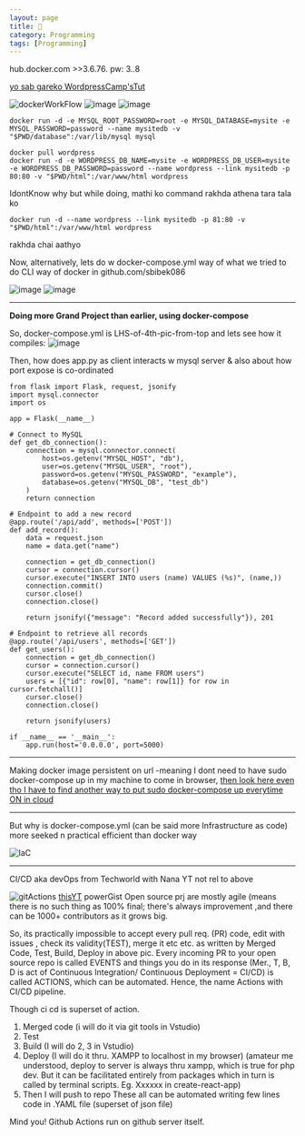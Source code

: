 ```yaml
---
layout: page
title: 🐳
category: Programming
tags: [Programming] 
---
```


hub.docker.com >>3.6.76. pw: 3..8 

[yo sab gareko WordpressCamp'sTut](https://www.facebook.com/mishra.aananta/videos/307497993616073)

![dockerWorkFlow](https://user-images.githubusercontent.com/11883023/209544204-48c30b20-48e6-47b5-972c-af4b98ddb45c.png)
![image](https://github.com/user-attachments/assets/c19bf5b6-ca81-4e79-ad85-3dd2e729da3c)
![image](https://github.com/user-attachments/assets/1cbe6318-c1cc-4d54-bbeb-e26aba1deb13)

```
docker run -d -e MYSQL_ROOT_PASSWORD=root -e MYSQL_DATABASE=mysite -e MYSQL_PASSWORD=password --name mysitedb -v "$PWD/database":/var/lib/mysql mysql
```

```
docker pull wordpress
docker run -d -e WORDPRESS_DB_NAME=mysite -e WORDPRESS_DB_USER=mysite -e WORDPRESS_DB_PASSWORD=password --name wordpress --link mysitedb -p 80:80 -v "$PWD/html":/var/www/html wordpress
```
IdontKnow why but while doing, mathi ko command rakhda athena tara tala ko
```
docker run -d --name wordpress --link mysitedb -p 81:80 -v "$PWD/html":/var/www/html wordpress
```
rakhda chai aathyo

Now, alternatively, lets do w docker-compose.yml way of what we tried to do CLI way of docker in github.com/sbibek086 

![image](https://github.com/user-attachments/assets/58b33a3b-db98-4347-95aa-a7143d54a951)
![image](https://github.com/user-attachments/assets/61d23796-746d-4605-82c7-d5e9d95aaa62)

---
**Doing more Grand Project than earlier, using docker-compose**

So, docker-compose.yml is LHS-of-4th-pic-from-top and lets see how it compiles:
![image](https://github.com/user-attachments/assets/7638cc70-33ca-4b71-a380-31fcb5b8d059)

Then, how does app.py as client interacts w mysql server & also about how port expose is co-ordinated
```
from flask import Flask, request, jsonify
import mysql.connector
import os

app = Flask(__name__)

# Connect to MySQL
def get_db_connection():
    connection = mysql.connector.connect(
        host=os.getenv("MYSQL_HOST", "db"),
        user=os.getenv("MYSQL_USER", "root"),
        password=os.getenv("MYSQL_PASSWORD", "example"),
        database=os.getenv("MYSQL_DB", "test_db")
    )
    return connection

# Endpoint to add a new record
@app.route('/api/add', methods=['POST'])
def add_record():
    data = request.json
    name = data.get("name")
    
    connection = get_db_connection()
    cursor = connection.cursor()
    cursor.execute("INSERT INTO users (name) VALUES (%s)", (name,))
    connection.commit()
    cursor.close()
    connection.close()
    
    return jsonify({"message": "Record added successfully"}), 201

# Endpoint to retrieve all records
@app.route('/api/users', methods=['GET'])
def get_users():
    connection = get_db_connection()
    cursor = connection.cursor()
    cursor.execute("SELECT id, name FROM users")
    users = [{"id": row[0], "name": row[1]} for row in cursor.fetchall()]
    cursor.close()
    connection.close()
    
    return jsonify(users)

if __name__ == '__main__':
    app.run(host='0.0.0.0', port=5000)
```
---
   Making docker image persistent on url -meaning I dont need to have sudo docker-compose up in my machine to come in browser, [then look here even tho I have to find another way to put sudo docker-compose up everytime ON in cloud](https://developer.okta.com/blog/2018/09/27/test-your-github-repositories-with-docker-in-five-minutes) 

---
But why is docker-compose.yml (can be said more Infrastructure as code) more seeked n practical efficient than docker way

![IaC](https://github.com/user-attachments/assets/00e53816-27cf-44e7-87a5-fea71ee8587d)

---
CI/CD aka devOps from Techworld with Nana YT not rel to above

![gitActions](https://user-images.githubusercontent.com/11883023/120933150-82a62080-c718-11eb-9667-0ede1aad1b33.jpg)
[thisYT](https://www.youtube.com/watch?v=R8_veQiYBjI) powerGist
Open source prj are mostly agile (means there is no such thing as 100% final; there's always improvement ,and there can be 1000+ contributors as it grows big.

So, its practically impossible to accept every pull req. (PR) code, edit with issues , check its validity(TEST), merge it etc etc. as written by Merged Code, Test, Build, Deploy in above pic. Every incoming PR to your open source repo is called EVENTS and things you do in its response (Mer., T, B, D is act of Continuous Integration/ Continuous Deployment = CI/CD) is called ACTIONS, which can be automated. Hence, the name Actions with CI/CD pipeline.

Though ci cd is superset of action.

1. Merged code (i will do it via git tools in Vstudio)
2. Test
3. Build (I will do 2, 3 in Vstudio)
4. Deploy (I will do it thru. XAMPP to localhost in my browser)
(amateur me understood, deploy to server is always thru xampp, which is true for php dev. But it can be facilitated entirely from packages which in turn is called by terminal scripts. Eg. Xxxxxx in create-react-app)
5. Then I will push to repo
These all can be automated writing few lines code in .YAML file (superset of json file)

Mind you! Github Actions run on github server itself.

